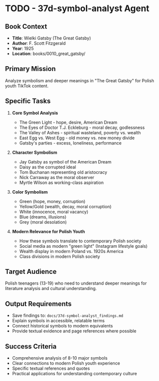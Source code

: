 # TODO - 37d-symbol-analyst Agent

## Book Context
- **Title**: Wielki Gatsby (The Great Gatsby)
- **Author**: F. Scott Fitzgerald
- **Year**: 1925
- **Location**: books/0010_great_gatsby/

## Primary Mission
Analyze symbolism and deeper meanings in "The Great Gatsby" for Polish youth TikTok content.

## Specific Tasks
1. **Core Symbol Analysis**
   - The Green Light - hope, desire, American Dream
   - The Eyes of Doctor T.J. Eckleburg - moral decay, godlessness
   - The Valley of Ashes - spiritual wasteland, poverty vs. wealth
   - East Egg vs. West Egg - old money vs. new money divide
   - Gatsby's parties - excess, loneliness, performance

2. **Character Symbolism**
   - Jay Gatsby as symbol of the American Dream
   - Daisy as the corrupted ideal
   - Tom Buchanan representing old aristocracy
   - Nick Carraway as the moral observer
   - Myrtle Wilson as working-class aspiration

3. **Color Symbolism**
   - Green (hope, money, corruption)
   - Yellow/Gold (wealth, decay, moral corruption)
   - White (innocence, moral vacancy)
   - Blue (dreams, illusions)
   - Grey (moral desolation)

4. **Modern Relevance for Polish Youth**
   - How these symbols translate to contemporary Polish society
   - Social media as modern "green light" (Instagram lifestyle goals)
   - Wealth display in modern Poland vs. 1920s America
   - Class divisions in modern Polish society

## Target Audience
Polish teenagers (13-19) who need to understand deeper meanings for literature analysis and cultural understanding.

## Output Requirements
- Save findings to: `docs/37d-symbol-analyst_findings.md`
- Explain symbols in accessible, relatable terms
- Connect historical symbols to modern equivalents
- Provide textual evidence and page references where possible

## Success Criteria
- Comprehensive analysis of 8-10 major symbols
- Clear connections to modern Polish youth experience
- Specific textual references and quotes
- Practical applications for understanding contemporary culture
